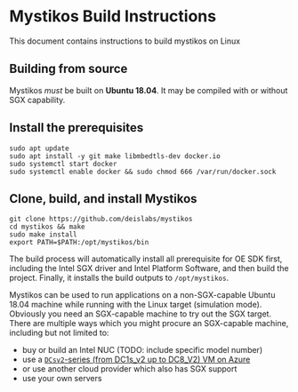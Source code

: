 # Mystikos Build Instructions

This document contains instructions to build mystikos on Linux

## Building from source

Mystikos *must* be built on **Ubuntu 18.04**. It may be compiled with or
without SGX capability.

## Install the prerequisites

```
sudo apt update
sudo apt install -y git make libmbedtls-dev docker.io
sudo systemctl start docker
sudo systemctl enable docker && sudo chmod 666 /var/run/docker.sock
```

## Clone, build, and install Mystikos

```
git clone https://github.com/deislabs/mystikos
cd mystikos && make
sudo make install
export PATH=$PATH:/opt/mystikos/bin
```

The build process will automatically install all prerequisite for OE SDK first,
including the Intel SGX driver and Intel Platform Software, and then build the
project. Finally, it installs the build outputs to `/opt/mystikos`.

Mystikos can be used to run applications on a non-SGX-capable Ubuntu 18.04
machine while running with the Linux target (simulation mode). Obviously you
need an SGX-capable machine to try out the SGX target. There are multiple ways
which you might procure an SGX-capable machine, including but not limited to:
- buy or build an Intel NUC (TODO: include specific model number)
- use a [`DCsv2`-series (from DC1s_v2 up to DC8_V2) VM on Azure](https://aka.ms/accgetstarted)
- or use another cloud provider which also has SGX support
- use your own servers
